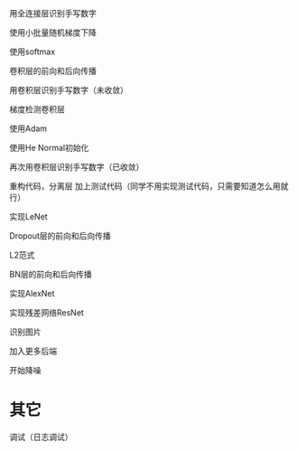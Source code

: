 用全连接层识别手写数字

使用小批量随机梯度下降

使用softmax

卷积层的前向和后向传播

用卷积层识别手写数字（未收敛）

梯度检测卷积层

<!-- 使用小批量随机梯度下降 -->

使用Adam

使用He Normal初始化

再次用卷积层识别手写数字（已收敛）

重构代码，分离层
    加上测试代码（同学不用实现测试代码，只需要知道怎么用就行）

实现LeNet

Dropout层的前向和后向传播

L2范式

BN层的前向和后向传播

实现AlexNet






实现残差网络ResNet

识别图片

加入更多后端

开始降噪


# 其它

调试（日志调试）